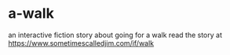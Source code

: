 # a-walk
an interactive fiction story about going for a walk
read the story at https://www.sometimescalledjim.com/if/walk
